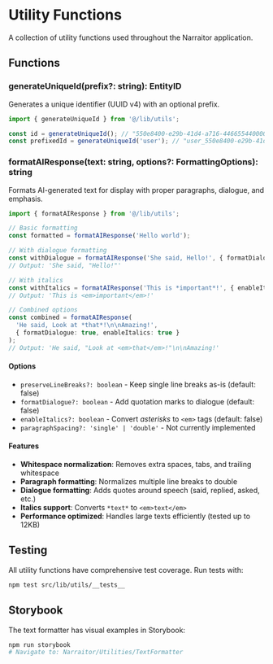 # Utility Functions

A collection of utility functions used throughout the Narraitor application.

## Functions

### generateUniqueId(prefix?: string): EntityID

Generates a unique identifier (UUID v4) with an optional prefix.

```typescript
import { generateUniqueId } from '@/lib/utils';

const id = generateUniqueId(); // "550e8400-e29b-41d4-a716-446655440000"
const prefixedId = generateUniqueId('user'); // "user_550e8400-e29b-41d4-a716-446655440000"
```

### formatAIResponse(text: string, options?: FormattingOptions): string

Formats AI-generated text for display with proper paragraphs, dialogue, and emphasis.

```typescript
import { formatAIResponse } from '@/lib/utils';

// Basic formatting
const formatted = formatAIResponse('Hello world');

// With dialogue formatting
const withDialogue = formatAIResponse('She said, Hello!', { formatDialogue: true });
// Output: 'She said, "Hello!"'

// With italics
const withItalics = formatAIResponse('This is *important*!', { enableItalics: true });
// Output: 'This is <em>important</em>!'

// Combined options
const combined = formatAIResponse(
  'He said, Look at *that*!\n\nAmazing!', 
  { formatDialogue: true, enableItalics: true }
);
// Output: 'He said, "Look at <em>that</em>!"\n\nAmazing!'
```

#### Options

- `preserveLineBreaks?: boolean` - Keep single line breaks as-is (default: false)
- `formatDialogue?: boolean` - Add quotation marks to dialogue (default: false)  
- `enableItalics?: boolean` - Convert *asterisks* to `<em>` tags (default: false)
- `paragraphSpacing?: 'single' | 'double'` - Not currently implemented

#### Features

- **Whitespace normalization**: Removes extra spaces, tabs, and trailing whitespace
- **Paragraph formatting**: Normalizes multiple line breaks to double
- **Dialogue formatting**: Adds quotes around speech (said, replied, asked, etc.)
- **Italics support**: Converts `*text*` to `<em>text</em>`
- **Performance optimized**: Handles large texts efficiently (tested up to 12KB)

## Testing

All utility functions have comprehensive test coverage. Run tests with:

```bash
npm test src/lib/utils/__tests__
```

## Storybook

The text formatter has visual examples in Storybook:

```bash
npm run storybook
# Navigate to: Narraitor/Utilities/TextFormatter
```
